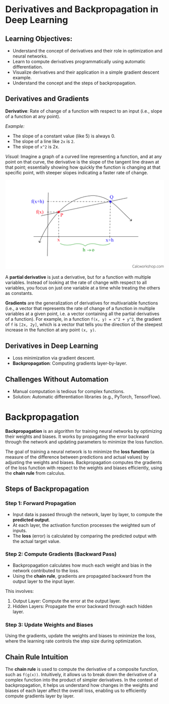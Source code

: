 # Derivatives and Backpropagation in Deep Learning

## Learning Objectives:

- Understand the concept of derivatives and their role in optimization and neural networks.
- Learn to compute derivatives programmatically using automatic differentiation.
- Visualize derivatives and their application in a simple gradient descent example.
- Understand the concept and the steps of backpropagation.

## Derivatives and Gradients

**Derivative**: Rate of change of a function with respect to an input (i.e., slope of a function at any point).

*Example:*

- The slope of a constant value (like 5) is always 0.
- The slope of a line like `2x` is `2`.
- The slope of `x^2` is 2x.

*Visual:* Imagine a graph of a curved line representing a function, and at any point on that curve, the derivative is the slope of the tangent line drawn at that point; essentially showing how quickly the function is changing at that specific point, with steeper slopes indicating a faster rate of change. 

![derivative](derivative.png)

A **partial derivative** is just a derivative, but for a function with multiple variables. Instead of looking at the rate of change with respect to all variables, you focus on just one variable at a time while treating the others as constants.

**Gradients** are the generalization of derivatives for multivariable functions (i.e., a vector that represents the rate of change of a function in multiple variables at a given point, i.e. a vector containing all the partial derivatives of a function). For example, in a function `f(x, y) = x^2 + y^2`, the gradient of `f` is `[2x, 2y]`, which is a vector that tells you the direction of the steepest increase in the function at any point `(x, y)`.

## Derivatives in Deep Learning

- Loss minimization via gradient descent.
- **Backpropagation**: Computing gradients layer-by-layer.

## Challenges Without Automation

- Manual computation is tedious for complex functions.
- Solution: Automatic differentiation libraries (e.g., PyTorch, TensorFlow).

# Backpropagation

**Backpropagation**  is an algorithm for training neural networks by optimizing their weights and biases. It works by propagating the error backward through the network and updating parameters to minimize the loss function.

The goal of training a neural network is to minimize the **loss function** (a measure of the difference between predictions and actual values) by adjusting the weights and biases. Backpropagation computes the gradients of the loss function with respect to the weights and biases efficiently, using the **chain rule** from calculus.

## Steps of Backpropagation

### Step 1: Forward Propagation

- Input data is passed through the network, layer by layer, to compute the **predicted output**.
- At each layer, the activation function processes the weighted sum of inputs.
- The **loss** (error) is calculated by comparing the predicted output with the actual target value.

### Step 2: Compute Gradients (Backward Pass)

- Backpropagation calculates how much each weight and bias in the network contributed to the loss.
- Using the **chain rule**, gradients are propagated backward from the output layer to the input layer.

This involves:
1. Output Layer: Compute the error at the output layer.
2. Hidden Layers: Propagate the error backward through each hidden layer.

### Step 3: Update Weights and Biases

Using the gradients, update the weights and biases to minimize the loss, where the learning rate controls the step size during optimization.

## Chain Rule Intuition

The **chain rule** is used to compute the derivative of a composite function, such as `f(g(x))`. Intuitively, it allows us to break down the derivative of a complex function into the product of simpler derivatives. In the context of backpropagation, it helps us understand how changes in the weights and biases of each layer affect the overall loss, enabling us to efficiently compute gradients layer by layer.
